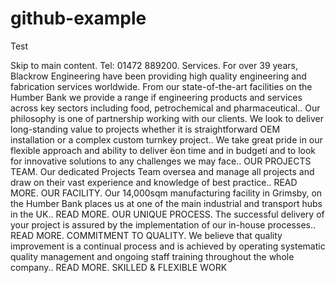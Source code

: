 # github-example
Test

Skip to main content. Tel: 01472 889200. Services. For over 39 years, Blackrow Engineering have been providing high quality engineering and fabrication services worldwide. From our state-of-the-art facilities on the Humber Bank we provide a range if engineering products and services across key sectors including food, petrochemical and pharmaceutical.. Our philosophy is one of partnership working with our clients. We look to deliver long-standing value to projects whether it is straightforward OEM installation or a complex custom turnkey project.. We take great pride in our flexible approach and ability to deliver ëon time and in budgetí and to look for innovative solutions to any challenges we may face.. OUR PROJECTS TEAM. Our dedicated Projects Team oversea and manage all projects and draw on their vast experience and knowledge of best practice.. READ MORE. OUR FACILITY. Our 14,000sqm manufacturing facility in Grimsby, on the Humber Bank places us at one of the main industrial and transport hubs in the UK.. READ MORE. OUR UNIQUE PROCESS. The successful delivery of your project is assured by the implementation of our in-house processes.. READ MORE. COMMITMENT TO QUALITY. We believe that quality improvement is a continual process and is achieved by operating systematic quality management and ongoing staff training throughout the whole company.. READ MORE. SKILLED & FLEXIBLE WORK
